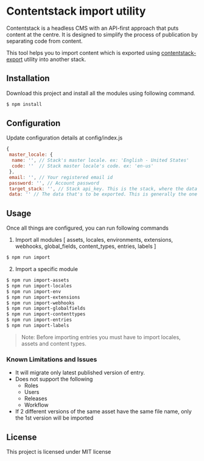 # Contentstack import utility

Contentstack is a headless CMS with an API-first approach that puts content at the centre. It is designed to simplify the process of publication by separating code from content.

This tool helps you to import content which is exported using [contentstack-export](https://github.com/contentstack/contentstack-export) utility into another stack. 

## Installation
Download this project and install all the modules using following command.

```bash
$ npm install
```

## Configuration
Update configuration details at config/index.js

```js
{
 master_locale: {
  name: '', // Stack's master locale. ex: 'English - United States'
  code: ''  // Stack master locale's code. ex: 'en-us'
 },
 email: '', // Your registered email id
 password: '', // Account password
 target_stack: '', // Stack api_key. This is the stack, where the data will be imported
 data: '' // The data that's to be exported. This is generally the one exported via the contentstack-export utility. ex: '../contentstack-export/contents'. Kindly provide the relative path to the directory
```

## Usage
Once all things are configured, you can run following commands

1. Import all modules [ assets, locales, environments, extensions, webhooks, global_fields, content_types, entries, labels ]
```bash
$ npm run import
```

2. Import a specific module
```bash
$ npm run import-assets
$ npm run import-locales
$ npm run import-env
$ npm run import-extensions
$ npm run import-webhooks
$ npm run import-globalfields
$ npm run import-contenttypes
$ npm run import-entries
$ npm run import-labels

```
> Note: Before importing entries you must have to import locales, assets and content types.

### Known Limitations and Issues
* It will migrate only latest published version of entry.
* Does not support the following
  * Roles
  * Users
  * Releases
  * Workflow
* If 2 different versions of the same asset have the same file name, only the 1st version will be imported

## License
This project is licensed under MIT license
